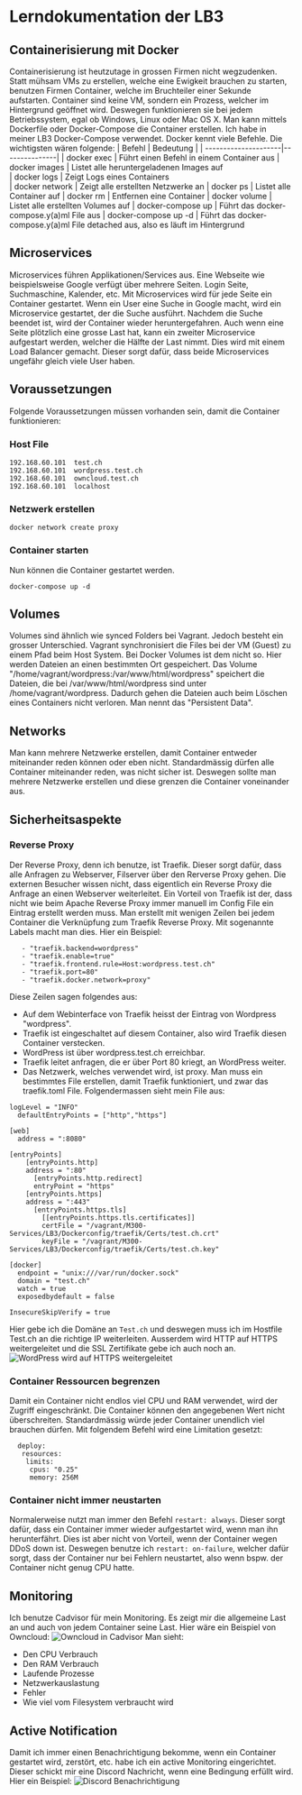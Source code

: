 # Lerndokumentation der LB3

## Containerisierung mit Docker
Containerisierung ist heutzutage in grossen Firmen nicht wegzudenken. Statt mühsam VMs zu erstellen, welche eine Ewigkeit brauchen zu starten, benutzen Firmen Container, welche im Bruchteiler einer Sekunde aufstarten. Container sind keine VM, sondern ein Prozess, welcher im Hintergrund geöffnet wird. Deswegen funktionieren sie bei jedem Betriebssystem, egal ob Windows, Linux oder Mac OS X. Man kann mittels Dockerfile oder Docker-Compose die Container erstellen. Ich habe in meiner LB3 Docker-Compose verwendet.
Docker kennt viele Befehle. Die wichtigsten wären folgende:
| Befehl               | Bedeutung     |
| ---------------------|---------------|
| docker exec          | Führt einen Befehl in einem Container aus 
| docker images        | Listet alle heruntergeladenen Images auf      
| docker logs          | Zeigt Logs eines Containers     
| docker network       | Zeigt alle erstellten Netzwerke an
| docker ps            | Listet alle Container auf
| docker rm            | Entfernen eine Container
| docker volume        | Listet alle erstellten Volumes auf
| docker-compose up    | Führt das docker-compose.y(a)ml File aus
| docker-compose up -d | Führt das docker-compose.y(a)ml File detached aus, also es läuft im Hintergrund

## Microservices
Microservices führen Applikationen/Services aus. Eine Webseite wie beispielsweise Google verfügt über mehrere Seiten. Login Seite, Suchmaschine, Kalender, etc. Mit Microservices wird für jede Seite ein Container gestartet. Wenn ein User eine Suche in Google macht, wird ein Microservice gestartet, der die Suche ausführt. Nachdem die Suche beendet ist, wird der Container wieder heruntergefahren. Auch wenn eine Seite plötzlich eine grosse Last hat, kann ein zweiter Microservice aufgestart werden, welcher die Hälfte der Last nimmt. Dies wird mit einem Load Balancer gemacht. Dieser sorgt dafür, dass beide Microservices ungefähr gleich viele User haben.

## Voraussetzungen
Folgende Voraussetzungen müssen vorhanden sein, damit die Container funktionieren:

### Host File
```
192.168.60.101	test.ch
192.168.60.101	wordpress.test.ch
192.168.60.101	owncloud.test.ch
192.168.60.101  localhost
```

### Netzwerk erstellen
```
docker network create proxy
```

### Container starten
Nun können die Container gestartet werden.
```
docker-compose up -d
```

## Volumes
Volumes sind ähnlich wie synced Folders bei Vagrant. Jedoch besteht ein grosser Unterschied. Vagrant synchronisiert die Files bei der VM (Guest) zu einem Pfad beim Host System. Bei Docker Volumes ist dem nicht so. Hier werden Dateien an einen bestimmten Ort gespeichert. Das Volume "/home/vagrant/wordpress:/var/www/html/wordpress" speichert die Dateien, die bei /var/www/html/wordpress sind unter /home/vagrant/wordpress. Dadurch gehen die Dateien auch beim Löschen eines Containers nicht verloren. Man nennt das "Persistent Data".

## Networks
Man kann mehrere Netzwerke erstellen, damit Container entweder miteinander reden können oder eben nicht. Standardmässig dürfen alle Container miteinander reden, was nicht sicher ist. Deswegen sollte man mehrere Netzwerke erstellen und diese grenzen die Container voneinander aus.

## Sicherheitsaspekte

### Reverse Proxy
Der Reverse Proxy, denn ich benutze, ist Traefik. Dieser sorgt dafür, dass alle Anfragen zu Webserver, Filserver über den Rerverse Proxy gehen. Die externen Besucher wissen nicht, dass eigentlich ein Reverse Proxy die Anfrage an einen Webserver weiterleitet. Ein Vorteil von Traefik ist der, dass nicht wie beim Apache Reverse Proxy immer manuell im Config File ein Eintrag erstellt werden muss. Man erstellt mit wenigen Zeilen bei jedem Container die Verknüpfung zum Traefik Reverse Proxy. Mit sogenannte Labels macht man dies. Hier ein Beispiel:
```
   - "traefik.backend=wordpress"
   - "traefik.enable=true"
   - "traefik.frontend.rule=Host:wordpress.test.ch"
   - "traefik.port=80"
   - "traefik.docker.network=proxy"
```
Diese Zeilen sagen folgendes aus:
- Auf dem Webinterface von Traefik heisst der Eintrag von Wordpress "wordpress".
- Traefik ist eingeschaltet auf diesem Container, also wird Traefik diesen Container verstecken.
- WordPress ist über wordpress.test.ch erreichbar.
- Traefik leitet anfragen, die er über Port 80 kriegt, an WordPress weiter.
- Das Netzwerk, welches verwendet wird, ist proxy.
Man muss ein bestimmtes File erstellen, damit Traefik funktioniert, und zwar das traefik.toml File. Folgendermassen sieht mein File aus:
```
logLevel = "INFO"
  defaultEntryPoints = ["http","https"]

[web]
  address = ":8080"

[entryPoints]
    [entryPoints.http]
    address = ":80"
      [entryPoints.http.redirect]
      entryPoint = "https"
    [entryPoints.https]
    address = ":443"
      [entryPoints.https.tls]
        [[entryPoints.https.tls.certificates]]
        certFile = "/vagrant/M300-Services/LB3/Dockerconfig/traefik/Certs/test.ch.crt"
        keyFile = "/vagrant/M300-Services/LB3/Dockerconfig/traefik/Certs/test.ch.key"

[docker]
  endpoint = "unix:///var/run/docker.sock"
  domain = "test.ch"
  watch = true
  exposedbydefault = false

InsecureSkipVerify = true
```
Hier gebe ich die Domäne an ```Test.ch``` und deswegen muss ich im Hostfile Test.ch an die richtige IP weiterleiten. Ausserdem wird HTTP auf HTTPS weitergeleitet und die SSL Zertifikate gebe ich auch noch an.
![WordPress wird auf HTTPS weitergeleitet](https://github.com/RafaelGoncalvesST16c/M300-Services/blob/master/LB3/Images/Wordpress.png "WordPress wird auf HTTPS weitergeleitet")

### Container Ressourcen begrenzen
Damit ein Container nicht endlos viel CPU und RAM verwendet, wird der Zugriff eingeschränkt. Die Container können den angegebenen Wert nicht überschreiten. Standardmässig würde jeder Container unendlich viel brauchen dürfen. Mit folgendem Befehl wird eine Limitation gesetzt:
```
  deploy:
   resources:
    limits:
     cpus: "0.25"
     memory: 256M
```

### Container nicht immer neustarten
Normalerweise nutzt man immer den Befehl ```restart: always```. Dieser sorgt dafür, dass ein Container immer wieder aufgestartet wird, wenn man ihn herunterfährt. Dies ist aber nicht von Vorteil, wenn der Container wegen DDoS down ist. Deswegen benutze ich ```restart: on-failure```, welcher dafür sorgt, dass der Container nur bei Fehlern neustartet, also wenn bspw. der Container nicht genug CPU hatte.

## Monitoring
Ich benutze Cadvisor für mein Monitoring. Es zeigt mir die allgemeine Last an und auch von jedem Container seine Last. Hier wäre ein Beispiel von Owncloud:
![Owncloud in Cadvisor](https://github.com/RafaelGoncalvesST16c/M300-Services/blob/master/LB3/Images/Cadvisor.png "Owncloud in Cadvisor")
Man sieht:
- Den CPU Verbrauch 
- Den RAM Verbrauch
- Laufende Prozesse
- Netzwerkauslastung
- Fehler
- Wie viel vom Filesystem verbraucht wird

## Active Notification
Damit ich immer einen Benachrichtigung bekomme, wenn ein Container gestartet wird, zerstört, etc. habe ich ein active Monitoring eingerichtet. Dieser schickt mir eine Discord Nachricht, wenn eine Bedingung erfüllt wird. Hier ein Beispiel:
![Discord Benachrichtigung](https://github.com/RafaelGoncalvesST16c/M300-Services/blob/master/LB3/Images/Discord.png "Discord Benachrichtigung")